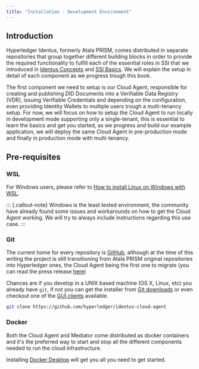 ```yaml
---
title: "Installation - Development Environment"
---
```


## Introduction

Hyperledger Identus, formerly Atala PRISM, comes distributed in separate repositories that group together different building blocks in order to provide the required functionality to fulfill each of the essential roles in SSI that we introduced in [Identus Concepts](/section1/identus-concepts.html) and [SSI Basics](/section1/ssi-basics.html). We will explain the setup in detail of each component as we progress trough this book.

The first component we need to setup is our Cloud Agent, responsible for creating and publishing DID Documents into a Verifiable Data Registry (VDR), issuing Verifiable Credentials and depending on the configuration, even providing Identity Wallets to multiple users trough a multi-tenancy setup. For now, we will focus on how to setup the Cloud Agent to run locally in development mode supporting only a single-tenant, this is essential to learn the basics and get you started, as we progress and build our example application, we will deploy the same Cloud Agent in pre-production mode and finally in production mode with multi-tenancy.

## Pre-requisites

### WSL

For Windows users, please refer to [How to install Linux on Windows with WSL](https://learn.microsoft.com/en-us/windows/wsl/install). 

::: {.callout-note}
Windows is the least tested environment, the community have already found some issues and workarounds on how to get the Cloud Agent working. We will try to always include instructions regarding this use case.
:::

### Git

The current home for every repository is [GitHub](https://github.com), although at the time of this writing the project is still transitioning from Atala PRISM original repositories into Hyperledger ones, the Cloud Agent being the first one to migrate (you can read the press release [here](https://iohk.io/en/blog/posts/2023/12/04/iog-contributes-atala-prism-to-hyperledger-foundation/))

Chances are if you develop in a UNIX based machine (OS X, Linux, etc) you already have `git`, if not you can get the installer from [Git downloads](https://www.git-scm.com/downloads) or even checkout one of the [GUI clients](https://www.git-scm.com/downloads/guis) available.

```bash
git clone https://github.com/hyperledger/identus-cloud-agent
```
### Docker

Both the Cloud Agent and Mediator come distributed as docker containers and it's the preferred way to start and stop all the different components needed to run the cloud infrastructure.

Installing [Docker Desktop](https://www.docker.com/products/docker-desktop/) will get you all you need to get started.